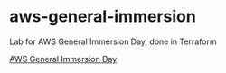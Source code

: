 # aws-general-immersion

Lab for AWS General Immersion Day, done in Terraform

[AWS General Immersion Day](https://catalog.workshops.aws/general-immersionday/en-US)
